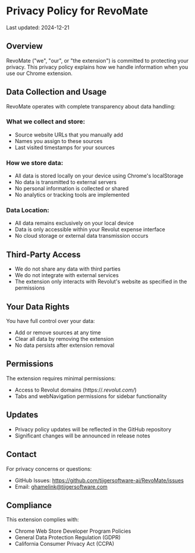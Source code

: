 # Privacy Policy for RevoMate

Last updated: 2024-12-21

## Overview
RevoMate ("we", "our", or "the extension") is committed to protecting your privacy. This privacy policy explains how we handle information when you use our Chrome extension.

## Data Collection and Usage
RevoMate operates with complete transparency about data handling:

### What we collect and store:
- Source website URLs that you manually add
- Names you assign to these sources
- Last visited timestamps for your sources

### How we store data:
- All data is stored locally on your device using Chrome's localStorage
- No data is transmitted to external servers
- No personal information is collected or shared
- No analytics or tracking tools are implemented

### Data Location:
- All data remains exclusively on your local device
- Data is only accessible within your Revolut expense interface
- No cloud storage or external data transmission occurs

## Third-Party Access
- We do not share any data with third parties
- We do not integrate with external services
- The extension only interacts with Revolut's website as specified in the permissions

## Your Data Rights
You have full control over your data:
- Add or remove sources at any time
- Clear all data by removing the extension
- No data persists after extension removal

## Permissions
The extension requires minimal permissions:
- Access to Revolut domains (https://*.revolut.com/*)
- Tabs and webNavigation permissions for sidebar functionality

## Updates
- Privacy policy updates will be reflected in the GitHub repository
- Significant changes will be announced in release notes

## Contact
For privacy concerns or questions:
- GitHub Issues: https://github.com/tijgersoftware-ai/RevoMate/issues
- Email: ghamelink@tijgersoftware.com

## Compliance
This extension complies with:
- Chrome Web Store Developer Program Policies
- General Data Protection Regulation (GDPR)
- California Consumer Privacy Act (CCPA)